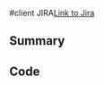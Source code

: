 #client 
<span class="term"><span class="badge">JIRA</span></span><span class="definition"><a href="#">Link to Jira</a></span>

## Summary

## Code
